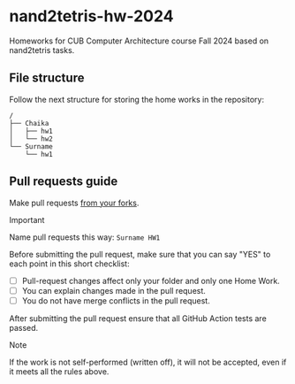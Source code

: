 # nand2tetris-hw-2024
Homeworks for CUB Computer Architecture course Fall 2024 based on nand2tetris tasks.

## File structure
Follow the next structure for storing the home works in the repository:
```
/
├── Chaika
│   ├── hw1
│   └── hw2
└── Surname
    └── hw1
```
## Pull requests guide
Make pull requests [from your forks](https://docs.github.com/en/pull-requests/collaborating-with-pull-requests/proposing-changes-to-your-work-with-pull-requests/creating-a-pull-request-from-a-fork).  

> [!IMPORTANT]  
> Name pull requests this way:
> `Surname HW1`

Before submitting the pull request, make sure that you can say "YES" to each point in this short checklist:

- [ ] Pull-request changes affect only your folder and only one Home Work.
- [ ] You can explain changes made in the pull request.
- [ ] You do not have merge conflicts in the pull request.

After submitting the pull request ensure that all GitHub Action tests are passed.  

> [!NOTE]  
> If the work is not self-performed (written off), it will not be accepted, even if it meets all the rules above.
